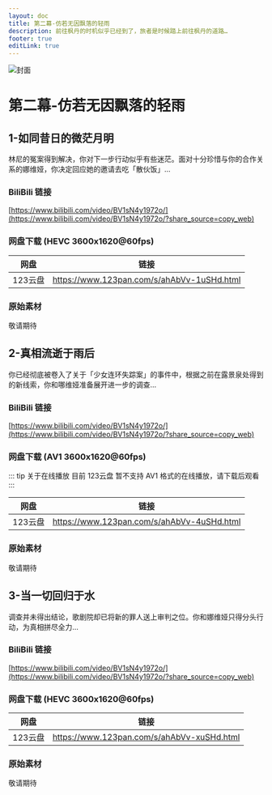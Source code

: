 ```yaml
---
layout: doc
title: 第二幕-仿若无因飘落的轻雨
description: 前往枫丹的时机似乎已经到了，旅者是时候踏上前往枫丹的道路…
footer: true
editLink: true
---
```


![封面](https://vip.123pan.cn/1814176066/DirectLink/%E4%B8%96%E7%95%8C%E6%A0%91%E5%B0%81%E9%9D%A2/%E5%BD%93%E4%B8%80%E5%88%87%E5%9B%9E%E5%BD%92%E4%BA%8E%E6%B0%B4.Cover.png)

# 第二幕-仿若无因飘落的轻雨

## 1-如同昔日的微茫月明

林尼的冤案得到解决，你对下一步行动似乎有些迷茫。面对十分珍惜与你的合作关系的娜维娅，你决定回应她的邀请去吃「散伙饭」…

### BiliBili 链接

[https://www.bilibili.com/video/BV1sN4y1972o/](https://www.bilibili.com/video/BV1sN4y1972o/?share_source=copy_web)

### 网盘下载 (HEVC 3600x1620@60fps)

| 网盘    | 链接                                         |
|-------|--------------------------------------------|
| 123云盘 | https://www.123pan.com/s/ahAbVv-1uSHd.html |

### 原始素材

敬请期待


## 2-真相流逝于雨后

你已经彻底被卷入了关于「少女连环失踪案」的事件中，根据之前在露景泉处得到的新线索，你和哪维娅准备展开进一步的调查…

### BiliBili 链接

[https://www.bilibili.com/video/BV1sN4y1972o/](https://www.bilibili.com/video/BV1sN4y1972o/?share_source=copy_web)

### 网盘下载 (AV1 3600x1620@60fps)

::: tip 关于在线播放
目前 123云盘 暂不支持 AV1 格式的在线播放，请下载后观看
:::

| 网盘    | 链接                                         |
|-------|--------------------------------------------|
| 123云盘 | https://www.123pan.com/s/ahAbVv-4uSHd.html |

### 原始素材

敬请期待


## 3-当一切回归于水

调查并未得出结论，歌剧院却已将新的罪人送上审判之位。你和娜维娅只得分头行动，为真相拼尽全力…

### BiliBili 链接

[https://www.bilibili.com/video/BV1sN4y1972o/](https://www.bilibili.com/video/BV1sN4y1972o/?share_source=copy_web)

### 网盘下载 (HEVC 3600x1620@60fps)

| 网盘    | 链接                                         |
|-------|--------------------------------------------|
| 123云盘 | https://www.123pan.com/s/ahAbVv-xuSHd.html |

### 原始素材

敬请期待

